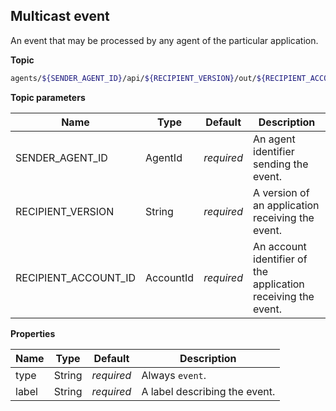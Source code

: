 ## Multicast event

An event that may be processed by any agent of the particular application.

**Topic**

```bash
agents/${SENDER_AGENT_ID}/api/${RECIPIENT_VERSION}/out/${RECIPIENT_ACCOUNT_ID}
```

**Topic parameters**

Name                 | Type      | Default    | Description
-------------------- | --------- | ---------- | ------------------
SENDER_AGENT_ID      | AgentId   | _required_ | An agent identifier sending the event.
RECIPIENT_VERSION    | String    | _required_ | A version of an application receiving the event.
RECIPIENT_ACCOUNT_ID | AccountId | _required_ | An account identifier of the application receiving the event.

**Properties**

Name               | Type    | Default    | Description
------------------ | ------- | ---------- | ------------------
type               | String  | _required_ | Always `event`.
label              | String  | _required_ | A label describing the event.
